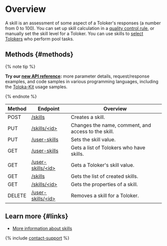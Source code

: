 # Overview

A skill is an assessment of some aspect of a Toloker's responses (a number from 0 to 100). You can set up skill calculation in a [quality control rule](quality_control.md), or manually set the skill level for a Toloker. You can use skills to [select Tolokers](filter-skill.md) who perform pool tasks.

## Methods {#methods}

{% note tip %}

**Try our [new API reference](https://toloka.ai/docs/api/api-reference/#tag--skill):** more parameter details, request/response examples, and code samples in various programming languages, including the [Toloka-Kit](../../toloka-kit/index.md) usage samples.

{% endnote %}

Method | Endpoint | Overview
----- | ----- | -----
POST | [/skills](create-skill.md) | Creates a skill.
PUT | [/skills/\<id\>](edit-skill.md) | Changes the name, comment, and access to the skill.
PUT | [/user-skills](set-skill.md) | Sets the skill value.
GET | [/user-skills](get-user-skill-list.md) | Gets а list of Tolokers who have skills.
GET | [/user-skills/\<id\>](get-user-skill.md) | Gets a Toloker's skill value.
GET | [/skills](get-skill-list.md) | Gets the list of created skills.
GET | [/skills/\<id\>](get-skill.md) | Gets the properties of a skill.
DELETE | [/user-skills/\<id\>](delete-skill.md) | Removes a skill for a Toloker.

## Learn more {#links}

- [More information about skills](../../guide/concepts/nav.md)

{% include [contact-support](../../guide/_includes/contact-support.md) %}